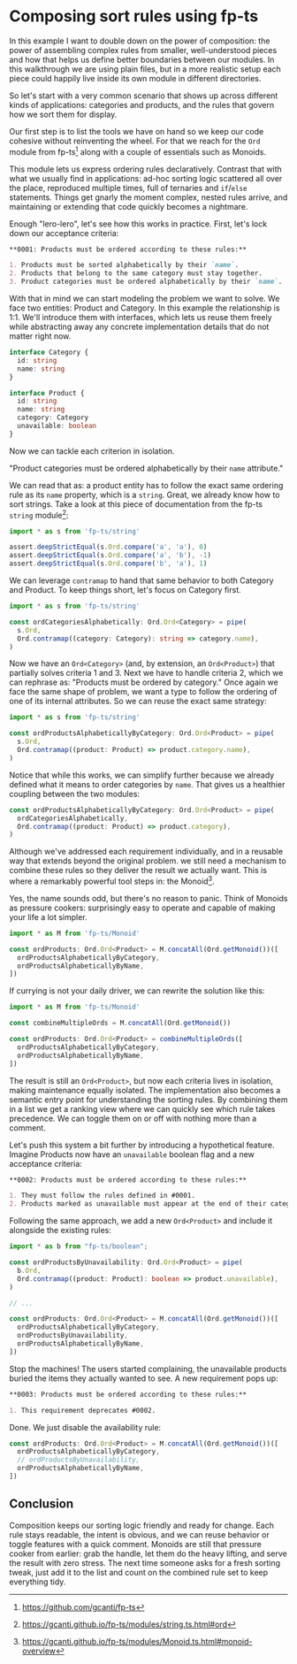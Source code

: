 # Composing sort rules using fp-ts

In this example I want to double down on the power of composition: the power of assembling complex rules from smaller,
well-understood pieces and how that helps us define better boundaries between our modules. In this walkthrough we are
using plain files, but in a more realistic setup each piece could happily live inside its own module in different
directories.

So let's start with a very common scenario that shows up across different kinds of applications: categories and
products, and the rules that govern how we sort them for display.

Our first step is to list the tools we have on hand so we keep our code cohesive without reinventing the wheel. For that
we reach for the `Ord` module from fp-ts[^1] along with a couple of essentials such as Monoids.

This module lets us express ordering rules declaratively. Contrast that with what we usually find in applications:
ad-hoc sorting logic scattered all over the place, reproduced multiple times, full of ternaries and `if`/`else`
statements. Things get gnarly the moment complex, nested rules arrive, and maintaining or extending that code quickly
becomes a nightmare.

Enough "lero-lero", let's see how this works in practice. First, let's lock down our acceptance criteria:

```markdown
**0001: Products must be ordered according to these rules:**

1. Products must be sorted alphabetically by their `name`.
2. Products that belong to the same category must stay together.
3. Product categories must be ordered alphabetically by their `name`.
```

With that in mind we can start modeling the problem we want to solve. We face two entities: Product and Category. In
this example the relationship is 1:1. We'll introduce them with interfaces, which lets us reuse them freely while
abstracting away any concrete implementation details that do not matter right now.

```ts
interface Category {
  id: string
  name: string
}

interface Product {
  id: string
  name: string
  category: Category
  unavailable: boolean
}
```

Now we can tackle each criterion in isolation.

"Product categories must be ordered alphabetically by their `name` attribute."

We can read that as: a product entity has to follow the exact same ordering rule as its `name` property, which is a
`string`. Great, we already know how to sort strings. Take a look at this piece of documentation from the fp-ts `string`
module[^2]:

```ts
import * as s from 'fp-ts/string'

assert.deepStrictEqual(s.Ord.compare('a', 'a'), 0)
assert.deepStrictEqual(s.Ord.compare('a', 'b'), -1)
assert.deepStrictEqual(s.Ord.compare('b', 'a'), 1)
```

We can leverage `contramap` to hand that same behavior to both Category and Product. To keep things short, let's focus
on Category first.

```ts
import * as s from 'fp-ts/string'

const ordCategoriesAlphabetically: Ord.Ord<Category> = pipe(
  s.Ord,
  Ord.contramap((category: Category): string => category.name),
)
```

Now we have an `Ord<Category>` (and, by extension, an `Ord<Product>`) that partially solves criteria 1 and 3. Next we
have to handle criteria 2, which we can rephrase as: "Products must be ordered by category." Once again we face the same
shape of problem, we want a type to follow the ordering of one of its internal attributes. So we can reuse the exact
same
strategy:

```ts
import * as s from 'fp-ts/string'

const ordProductsAlphabeticallyByCategory: Ord.Ord<Product> = pipe(
  s.Ord,
  Ord.contramap((product: Product) => product.category.name),
)
```

Notice that while this works, we can simplify further because we already defined what it means to order categories by
`name`. That gives us a healthier coupling between the two modules:

```ts
const ordProductsAlphabeticallyByCategory: Ord.Ord<Product> = pipe(
  ordCategoriesAlphabetically,
  Ord.contramap((product: Product) => product.category),
)
```

Although we've addressed each requirement individually, and in a reusable way that extends beyond the original problem.
we
still need a mechanism to combine these rules so they deliver the result we actually want. This is where a remarkably
powerful tool steps in: the Monoid[^3].

Yes, the name sounds odd, but there's no reason to panic. Think of Monoids as pressure cookers: surprisingly easy to
operate and capable of making your life a lot simpler.

```ts
import * as M from 'fp-ts/Monoid'

const ordProducts: Ord.Ord<Product> = M.concatAll(Ord.getMonoid())([
  ordProductsAlphabeticallyByCategory,
  ordProductsAlphabeticallyByName,
])
```

If currying is not your daily driver, we can rewrite the solution like this:

```ts
import * as M from 'fp-ts/Monoid'

const combineMultipleOrds = M.concatAll(Ord.getMonoid())

const ordProducts: Ord.Ord<Product> = combineMultipleOrds([
  ordProductsAlphabeticallyByCategory,
  ordProductsAlphabeticallyByName,
])
```

The result is still an `Ord<Product>`, but now each criteria lives in isolation, making maintenance equally isolated.
The implementation also becomes a semantic entry point for understanding the sorting rules. By combining them in a list
we get a ranking view where we can quickly see which rule takes precedence. We can toggle them on or off with nothing
more than a comment.

Let's push this system a bit further by introducing a hypothetical feature. Imagine Products now have an
`unavailable` boolean flag and a new acceptance criteria:

```markdown
**0002: Products must be ordered according to these rules:**

1. They must follow the rules defined in #0001.
2. Products marked as unavailable must appear at the end of their category list.
```

Following the same approach, we add a new `Ord<Product>` and include it alongside the existing rules:

```ts
import * as b from "fp-ts/boolean";

const ordProductsByUnavailability: Ord.Ord<Product> = pipe(
  b.Ord,
  Ord.contramap((product: Product): boolean => product.unavailable),
)

// ...

const ordProducts: Ord.Ord<Product> = M.concatAll(Ord.getMonoid())([
  ordProductsAlphabeticallyByCategory,
  ordProductsByUnavailability,
  ordProductsAlphabeticallyByName,
])
```

Stop the machines! The users started complaining, the unavailable products buried the items they actually wanted to see.
A new requirement pops
up:

```markdown
**0003: Products must be ordered according to these rules:**

1. This requirement deprecates #0002.
```

Done. We just disable the availability rule:

```ts
const ordProducts: Ord.Ord<Product> = M.concatAll(Ord.getMonoid())([
  ordProductsAlphabeticallyByCategory,
  // ordProductsByUnavailability,
  ordProductsAlphabeticallyByName,
])
```

## Conclusion

Composition keeps our sorting logic friendly and ready for change. Each rule stays readable, the intent is obvious, and
we can reuse behavior or toggle features with a quick comment. Monoids are still that pressure cooker from earlier:
grab the handle, let them do the heavy lifting, and serve the result with zero stress. The next time someone asks for a
fresh sorting tweak, just add it to the list and count on the combined rule set to keep everything tidy.

[^1]: https://github.com/gcanti/fp-ts

[^2]: https://gcanti.github.io/fp-ts/modules/string.ts.html#ord

[^3]: https://gcanti.github.io/fp-ts/modules/Monoid.ts.html#monoid-overview
